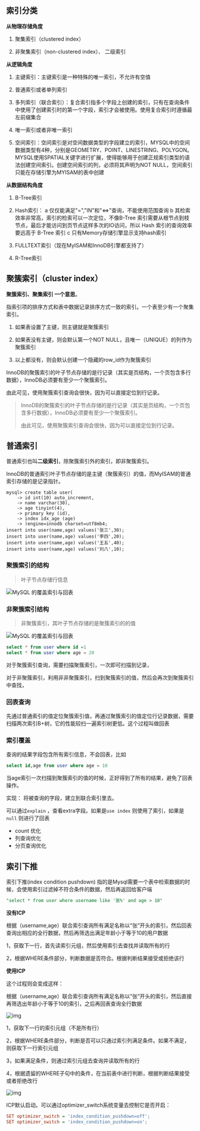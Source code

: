 ## 索引分类

**从物理存储角度**

1. 聚集索引（clustered index）

2. 非聚集索引（non-clustered index）、 二级索引

**从逻辑角度**

1. 主键索引：主键索引是一种特殊的唯一索引，不允许有空值

2. 普通索引或者单列索引

3. 多列索引（联合索引）：复合索引指多个字段上创建的索引，只有在查询条件中使用了创建索引时的第一个字段，索引才会被使用。使用复合索引时遵循最左前缀集合

4. 唯一索引或者非唯一索引

5. 空间索引：空间索引是对空间数据类型的字段建立的索引，MYSQL中的空间数据类型有4种，分别是GEOMETRY、POINT、LINESTRING、POLYGON。
   MYSQL使用SPATIAL关键字进行扩展，使得能够用于创建正规索引类型的语法创建空间索引。创建空间索引的列，必须将其声明为NOT NULL，空间索引只能在存储引擎为MYISAM的表中创建

**从数据结构角度**

1. B-Tree索引

2. Hash索引：
   a 仅仅能满足"=","IN"和"<=>"查询，不能使用范围查询
   b 其检索效率非常高，索引的检索可以一次定位，不像B-Tree 索引需要从根节点到枝节点，最后才能访问到页节点这样多次的IO访问，所以 Hash 索引的查询效率要远高于 B-Tree 索引
   c 只有Memory存储引擎显示支持hash索引

3. FULLTEXT索引（现在MyISAM和InnoDB引擎都支持了）

4. R-Tree索引



## 聚簇索引（cluster index）

**聚簇索引、聚集索引 一个意思**。

指索引项的排序方式和表中数据记录排序方式一致的索引。一个表至少有一个聚集索引。

1. 如果表设置了主键，则主键就是聚簇索引 

2. 如果表没有主键，则会默认第一个NOT NULL，且唯一（UNIQUE）的列作为聚簇索引 

3. 以上都没有，则会默认创建一个隐藏的row_id作为聚簇索引

InnoDB的聚簇索引的叶子节点存储的是行记录（其实是页结构，一个页包含多行数据），InnoDB必须要有至少一个聚簇索引。

由此可见，使用聚簇索引查询会很快，因为可以直接定位到行记录。

> InnoDB的聚簇索引的叶子节点存储的是行记录（其实是页结构，一个页包含多行数据），InnoDB必须要有至少一个聚簇索引。
>
> 由此可见，使用聚簇索引查询会很快，因为可以直接定位到行记录。

## 普通索引

普通索引也叫**二级索引**，除聚簇索引外的索引，即非聚簇索引。

InnoDB的普通索引叶子节点存储的是主键（聚簇索引）的值，而MyISAM的普通索引存储的是记录指针。

```mysql
mysql> create table user(
    -> id int(10) auto_increment,
    -> name varchar(30),
    -> age tinyint(4),
    -> primary key (id),
    -> index idx_age (age)
    -> )engine=innodb charset=utf8mb4;
insert into user(name,age) values('张三',30);
insert into user(name,age) values('李四',20);
insert into user(name,age) values('王五',40);
insert into user(name,age) values('刘八',10);
```



### 聚簇索引的结构

>  叶子节点存储行信息

![MySQL 的覆盖索引与回表](https://user-gold-cdn.xitu.io/2020/2/10/1702e72ac4e50ce0?imageView2/0/w/1280/h/960/format/jpeg/ignore-error/1)

### 非聚簇索引结构

> 非聚簇索引，其叶子节点存储的是聚簇索引的的值

![MySQL 的覆盖索引与回表](https://user-gold-cdn.xitu.io/2020/2/10/1702e72abd85ecc6?imageView2/0/w/1280/h/960/format/jpeg/ignore-error/1)

```sql
select * from user where id =1 
select * from user where age = 20
```

对于聚簇索引查询，需要扫描聚簇索引，一次即可扫描到记录，

对于非聚簇索引，利用非非聚簇索引，扫到聚簇索引的值，然后会再次到聚簇索引中查找，

### 回表查询

先通过普通索引的值定位聚簇索引值，再通过聚簇索引的值定位行记录数据，需要扫描两次索引B+树，它的性能较扫一遍索引树更低。这个过程叫做回表

### 索引覆盖

查询的结果字段包含所有索引信息，不会回表，比如

```sql
select id,age from user where age = 10
```

当age索引一次扫描到聚簇索引的值的时候，正好得到了所有的结果，避免了回表操作。

实现： 将被查询的字段，建立到联合索引里去。

可以通过`explain` ，查看extra字段。如果是`use index` 则使用了索引，如果是`null` 则进行了回表

- count 优化
- 列查询优化
- 分页查询优化



## 索引下推

索引下推(index condition pushdown) 指的是Mysql需要一个表中检索数据的时候，会使用索引过滤掉不符合条件的数据，然后再返回给客户端

```sql
"select * from user where username like '张%' and age > 10" 
```

**没有ICP**

根据（username,age）联合索引查询所有满足名称以“张”开头的索引，然后回表查询出相应的全行数据，然后再筛选出满足年龄小于等于10的用户数据

1，获取下一行，首先读索引元组，然后使用索引去查找并读取所有的行

2，根据WHERE条件部分，判断数据是否符合。根据判断结果接受或拒绝该行

**使用ICP**

这个过程则会变成这样：

根据（username,age）联合索引查询所有满足名称以“张”开头的索引，然后直接再筛选出年龄小于等于10的索引，之后再回表查询全行数据

![img](https://user-gold-cdn.xitu.io/2019/7/11/16bde887c8272afd?imageView2/0/w/1280/h/960/format/jpeg/ignore-error/1)

1，获取下一行的索引元组（不是所有行）

2，根据WHERE条件部分，判断是否可以只通过索引列满足条件。如果不满足，则获取下一行索引元组

3，如果满足条件，则通过索引元组去查询并读取所有的行

4，根据遗留的WHERE子句中的条件，在当前表中进行判断，根据判断结果接受或者拒绝改行

![img](https://user-gold-cdn.xitu.io/2019/7/11/16bde887deb74017?imageView2/0/w/1280/h/960/format/jpeg/ignore-error/1)

ICP默认启动。可以通过optimizer_switch系统变量去控制它是否开启：

```ini
SET optimizer_switch = 'index_condition_pushdown=off';
SET optimizer_switch = 'index_condition_pushdown=on';
```
